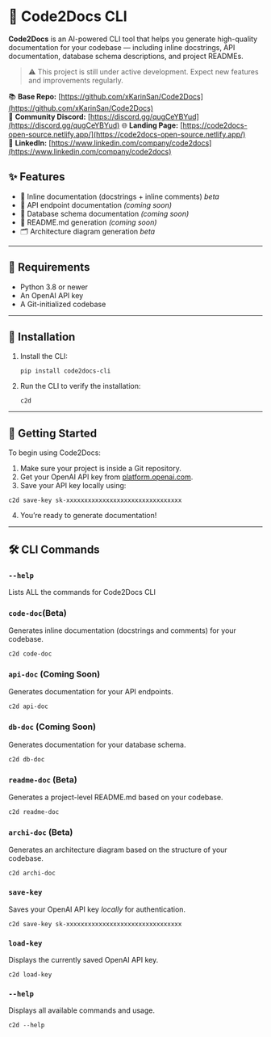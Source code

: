 # 🚀 Code2Docs CLI

**Code2Docs** is an AI-powered CLI tool that helps you generate high-quality documentation for your codebase — including inline docstrings, API documentation, database schema descriptions, and project READMEs.

> ⚠️ This project is still under active development. Expect new features and improvements regularly.

📚 **Base Repo:** [https://github.com/xKarinSan/Code2Docs](https://github.com/xKarinSan/Code2Docs)  
💬 **Community Discord:** [https://discord.gg/qugCeYBYud](https://discord.gg/qugCeYBYud)
🌐 **Landing Page:** [https://code2docs-open-source.netlify.app/](https://code2docs-open-source.netlify.app/)  
🔗 **LinkedIn:** [https://www.linkedin.com/company/code2docs](https://www.linkedin.com/company/code2docs)

## ✨ Features

- 📄 Inline documentation (docstrings + inline comments) *beta*
- 📡 API endpoint documentation *(coming soon)*
- 🧩 Database schema documentation *(coming soon)*
- 📘 README.md generation *(coming soon)*
- 🗂️ Architecture diagram generation *beta*

---
## 🔐 Requirements

- Python 3.8 or newer
- An OpenAI API key
- A Git-initialized codebase

---

## 🧪 Installation

1. Install the CLI:

    ```
    pip install code2docs-cli
    ```

2. Run the CLI to verify the installation:

    ```
    c2d
    ```

---

## 🚀 Getting Started

To begin using Code2Docs:

1. Make sure your project is inside a Git repository.
2. Get your OpenAI API key from [platform.openai.com](https://platform.openai.com/account/api-keys).
3. Save your API key locally using:

```
c2d save-key sk-xxxxxxxxxxxxxxxxxxxxxxxxxxxxxxxx
```

4. You’re ready to generate documentation!

---

## 🛠️ CLI Commands

### `--help`
Lists ALL the commands for Code2Docs CLI


### `code-doc`(Beta)
Generates inline documentation (docstrings and comments) for your codebase.
```
c2d code-doc
```

### `api-doc` (Coming Soon)
Generates documentation for your API endpoints.
```
c2d api-doc
```

### `db-doc` (Coming Soon)
Generates documentation for your database schema.
```
c2d db-doc
```

### `readme-doc` (Beta)
Generates a project-level README.md based on your codebase.
```
c2d readme-doc
```

### `archi-doc` (Beta)
Generates an architecture diagram based on the structure of your codebase.
```
c2d archi-doc
```

### `save-key`
Saves your OpenAI API key *locally* for authentication.
```
c2d save-key sk-xxxxxxxxxxxxxxxxxxxxxxxxxxxxxxxx
```

### `load-key`
Displays the currently saved OpenAI API key.
```
c2d load-key
```

### `--help`
Displays all available commands and usage.
```
c2d --help
```


